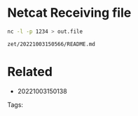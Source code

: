 # Netcat Receiving file
```bash
nc -l -p 1234 > out.file
```

` zet/20221003150566/README.md `

# Related

- 20221003150138


Tags:

    
